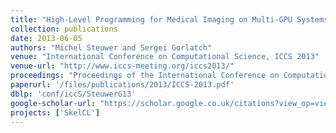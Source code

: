 ```yaml
---
title: "High-Level Programming for Medical Imaging on Multi-GPU Systems Using the SkelCL Library"
collection: publications
date: 2013-06-05
authors: "Michel Steuwer and Sergei Gorlatch"
venue: "International Conference on Computational Science, ICCS 2013"
venue-url: "http://www.iccs-meeting.org/iccs2013/"
proceedings: "Proceedings of the International Conference on Computational Science, ICCS 2013, Barcelona, Spain, 5-7 June, 2013"
paperurl: '/files/publications/2013/ICCS-2013.pdf'
dblp: 'conf/iccS/SteuwerG13'
google-scholar-url: "https://scholar.google.co.uk/citations?view_op=view_citation&hl=en&user=XdXJRZEAAAAJ&citation_for_view=XdXJRZEAAAAJ:qjMakFHDy7sC"
projects: ['SkelCL']
---
```


